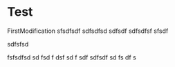 # Test

FirstModification
sfsdfsdf
sdfsdfsd
sdfsdf
sdfsdfsf
sfsdf

sdfsfsd


fsfsdfsd
sd
fsd
f
dsf
sd
f
sdf
sdfsdf
sd
fs
df
s

